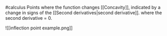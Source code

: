 #calculus 
Points where the function changes [[Concavity]], indicated by a change in signs of the [[Second derivatives|second derivative]]. where the second derivative = 0.

![[inflection point example.png]]